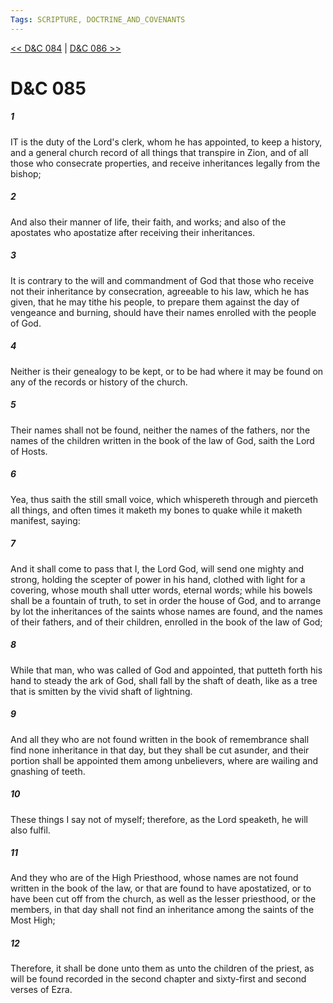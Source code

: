 ```yaml
---
Tags: SCRIPTURE, DOCTRINE_AND_COVENANTS
---
```


[<< D&C 084](DOCTRINE_AND_COVENANTS/D&C_084.md) | [D&C 086 >>](DOCTRINE_AND_COVENANTS/D&C_086.md)

# D&C 085

##### 1
 IT is the duty of the Lord's clerk, whom he has appointed, to keep a history, and a general church record of all things that transpire in Zion, and of all those who consecrate properties, and receive inheritances legally from the bishop;
##### 2
 And also their manner of life, their faith, and works; and also of the apostates who apostatize after receiving their inheritances.
##### 3
 It is contrary to the will and commandment of God that those who receive not their inheritance by consecration, agreeable to his law, which he has given, that he may tithe his people, to prepare them against the day of vengeance and burning, should have their names enrolled with the people of God.
##### 4
 Neither is their genealogy to be kept, or to be had where it may be found on any of the records or history of the church.
##### 5
 Their names shall not be found, neither the names of the fathers, nor the names of the children written in the book of the law of God, saith the Lord of Hosts.
##### 6
 Yea, thus saith the still small voice, which whispereth through and pierceth all things, and often times it maketh my bones to quake while it maketh manifest, saying:
##### 7
 And it shall come to pass that I, the Lord God, will send one mighty and strong, holding the scepter of power in his hand, clothed with light for a covering, whose mouth shall utter words, eternal words; while his bowels shall be a fountain of truth, to set in order the house of God, and to arrange by lot the inheritances of the saints whose names are found, and the names of their fathers, and of their children, enrolled in the book of the law of God;
##### 8
 While that man, who was called of God and appointed, that putteth forth his hand to steady the ark of God, shall fall by the shaft of death, like as a tree that is smitten by the vivid shaft of lightning.
##### 9
 And all they who are not found written in the book of remembrance shall find none inheritance in that day, but they shall be cut asunder, and their portion shall be appointed them among unbelievers, where are wailing and gnashing of teeth.
##### 10
 These things I say not of myself; therefore, as the Lord speaketh, he will also fulfil.
##### 11
 And they who are of the High Priesthood, whose names are not found written in the book of the law, or that are found to have apostatized, or to have been cut off from the church, as well as the lesser priesthood, or the members, in that day shall not find an inheritance among the saints of the Most High;
##### 12
 Therefore, it shall be done unto them as unto the children of the priest, as will be found recorded in the second chapter and sixty-first and second verses of Ezra.
